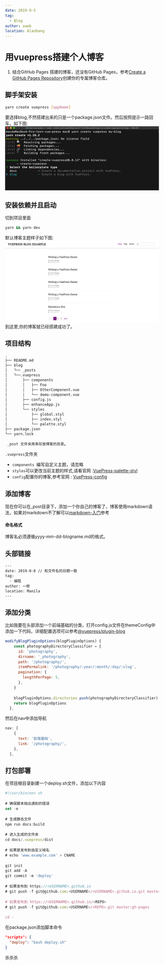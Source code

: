 ```yaml
---
date: 2019-9-5
tag: 
  - Blog
author: xweb
location: Alanbang
---
```

用vuepress搭建个人博客
 ====
1. 结合GitHub Pages 搭建的博客，还没有GitHub Pages，参考[Create a GitHub Pages Repository](https://pages.github.com/)创建你的专属博客仓库。
## 脚手架安装
```sh
yarn create vuepress [appName]
```
要选择blog,不然搭建出来的只是一个package.json文件。然后按照提示一路回车。如下图:
![vuepress-blog](../img/vuepress-blog.png "vuepress-blog,Social Coding")

## 安装依赖并且启动
切到项目里面
```sh
yarn && yarn dev
```
默认博客主题样子如下图:
![Gitvuepress-blogHub](../img/vuepress-blog-2.png "vuepress-blog,Social Coding")
到这里,你的博客就已经搭建成功了。

## 项目结构
```
.
├── README.md
├── blog
│   └── _posts
│   └──.vuepress
│       ├── components
│       │   ├── Foo
│       │   ├── OtherComponent.vue
│       │   └── demo-component.vue
│       ├── config.js
│       ├── enhanceApp.js
│       └── styles
│           ├── global.styl
│           ├── index.styl
│           └── palette.styl
├── package.json
└── yarn.lock
```
` _post 文件夹用来存放博客的目录`。  

`.vuepress`文件夹

* `components `编写自定义主题，请忽略
* `styles`可以更改当前主题的样式,请看官网 :[VuePress-palette-styl](https://v1.vuepress.vuejs.org/zh/config/#palette-styl)
* `config`配置你的博客,参考官网 : [VuePress-config](https://v1.vuepress.vuejs.org/zh/config/)
 
 ## 添加博客

 现在你可以在_post目录下，添加一个你自己的博客了，博客使用markdown语法，如果对markdown不了解可以[markdown-入门](http://xianbai.me/learn-md/index.html)参考

#### 命名格式
博客名必须遵循yyyy-mm-dd-blogname.md的格式。

## 头部链接
```
---
date: 2019-8-8 // 和文件名的日期一致
tag:
  - 编程
author: 一修
location: Manila
---
```
## 添加分类
比如我要在头部添加一个前端基础的分类，打开config.js文件在themeConfig中添加一下代码，详细配置选项可以参考[@vuepress/plugin-blog](https://vuepress-plugin-blog.ulivz.com/guide/getting-started.html#directory-classifier)

```js
modifyBlogPluginOptions(blogPluginOptions) {
    const photographyDirectoryClassifier = {
      id: 'photography',
      dirname: '_photography',
      path: '/photography/',
      itemPermalink: '/photography/:year/:month/:day/:slug',
      pagination: {
        lengthPerPage: 5,
      },
    }

    blogPluginOptions.directories.push(photographyDirectoryClassifier)
    return blogPluginOptions
  },
  ```
然后在nav中添加导航

```js
nav: [
    {
      text: '前端基础',
      link: '/photography/',
    },
  ],
  ```
## 打包部署
在项目根目录新建一个deploy.sh文件，添加以下内容

```js
#!/usr/bin/env sh

# 确保脚本抛出遇到的错误
set -e

# 生成静态文件
npm run docs:build

# 进入生成的文件夹
cd docs/.vuepress/dist

# 如果是发布到自定义域名
# echo 'www.example.com' > CNAME

git init
git add -A
git commit -m 'deploy'

# 如果发布到 https://<USERNAME>.github.io
# git push -f git@github.com:<USERNAME>/<USERNAME>.github.io.git master

# 如果发布到 https://<USERNAME>.github.io/<REPO>
# git push -f git@github.com:<USERNAME>/<REPO>.git master:gh-pages

cd -
```

在package.json添加脚本命令
```json
"scripts": {
  "deploy": "bash deploy.sh"
}
```
杀杀杀



